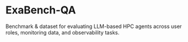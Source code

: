 # ExaBench-QA
Benchmark &amp; dataset for evaluating LLM-based HPC agents across user roles, monitoring data, and observability tasks.
